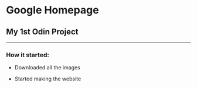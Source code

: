 # Google Homepage

## My 1st Odin Project
---
### How it started:

- Downloaded all the images

- Started making the website